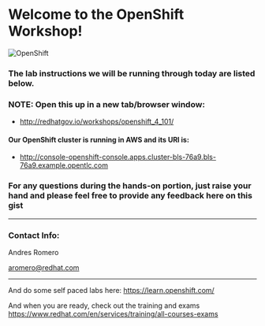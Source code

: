 # Welcome to the OpenShift Workshop!
![OpenShift](https://www.openshift.com/hubfs/images/openshift-legacy/logos/openshift/Logotype_RH_OpenShift_wLogo_RGB_Black.svg?t=1533677657431)

### The lab instructions we will be running through today are listed below. 
### NOTE: Open this up in a new tab/browser window:
* http://redhatgov.io/workshops/openshift_4_101/

#### Our OpenShift cluster is running in AWS and its URI is:
* http://console-openshift-console.apps.cluster-bls-76a9.bls-76a9.example.opentlc.com

### For any questions during the hands-on portion, just raise your hand and please feel free to provide any feedback here on this gist

---

### Contact Info: ###
Andres Romero

aromero@redhat.com

---

And do some self paced labs here:
https://learn.openshift.com/

And when you are ready, check out the training and exams
https://www.redhat.com/en/services/training/all-courses-exams
